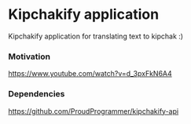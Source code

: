 # Kipchakify application

Kipchakify application for translating text to kipchak :)

### Motivation
https://www.youtube.com/watch?v=d_3pxFkN6A4

### Dependencies
https://github.com/ProudProgrammer/kipchakify-api